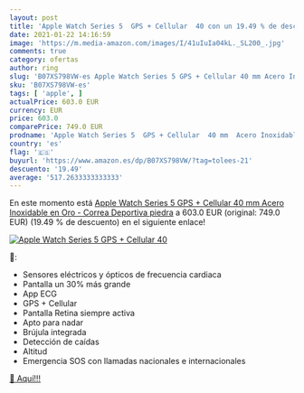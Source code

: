 ```yaml
---
layout: post
title: 'Apple Watch Series 5  GPS + Cellular  40 con un 19.49 % de descuento'
date: 2021-01-22 14:16:59
image: 'https://m.media-amazon.com/images/I/41uIuIa04kL._SL200_.jpg'
comments: true
category: ofertas
author: ring
slug: 'B07XS798VW-es Apple Watch Series 5 GPS + Cellular 40 mm Acero Inoxidable...'
sku: 'B07XS798VW-es'
tags: [ 'apple', ]
actualPrice: 603.0 EUR
currency: EUR
price: 603.0
comparePrice: 749.0 EUR
prodname: 'Apple Watch Series 5  GPS + Cellular  40 mm  Acero Inoxidable en Oro - Correa Deportiva piedra'
country: 'es'
flag: '🇪🇸'
buyurl: 'https://www.amazon.es/dp/B07XS798VW/?tag=tolees-21'
descuento: '19.49'
average: '517.2633333333333'
---
```


En este momento está [Apple Watch Series 5  GPS + Cellular  40 mm  Acero Inoxidable en Oro - Correa Deportiva piedra](https://www.amazon.es/dp/B07XS798VW/?tag=tolees-21) a 603.0 EUR (original: 749.0 EUR) (19.49 %  de descuento) en el siguiente enlace!

[![Apple Watch Series 5  GPS + Cellular  40](https://m.media-amazon.com/images/I/41uIuIa04kL._SL200_.jpg)](https://www.amazon.es/dp/B07XS798VW/?tag=tolees-21)

🔎:

- Sensores eléctricos y ópticos de frecuencia cardiaca
- Pantalla un 30% más grande
- App ECG
- GPS + Cellular
- Pantalla Retina siempre activa
- Apto para nadar
- Brújula integrada
- Detección de caídas
- Altitud
- Emergencia SOS con llamadas nacionales e internacionales

[🛒 Aquí!!!](https://www.amazon.es/dp/B07XS798VW/?tag=tolees-21)
